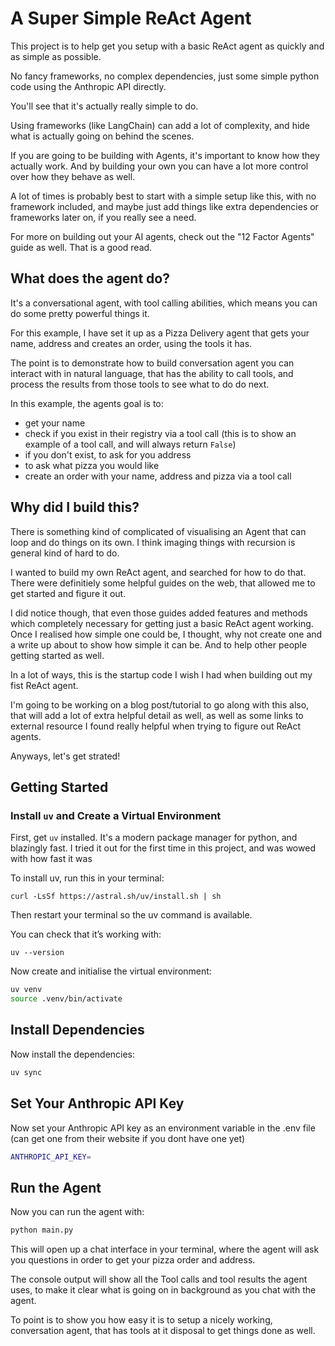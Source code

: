 # A Super Simple ReAct Agent

This project is to help get you setup with a basic ReAct agent as quickly and as simple as possible.

No fancy frameworks, no complex dependencies, just some simple python code using the Anthropic API directly.

You'll see that it's actually really simple to do.

Using frameworks (like LangChain) can add a lot of complexity, and hide what is actually going on behind the scenes.

If you are going to be building with Agents, it's important to know how they actually work. And by building your own
you can have a lot more control over how they behave as well.

A lot of times is probably best to start with a simple setup like this, with no framework included, and maybe just add
things like extra dependencies or frameworks later on, if you really see a need.

For more on building out your AI agents, check out the "12 Factor Agents" guide as well. That is a good read.

## What does the agent do?

It's a conversational agent, with tool calling abilities, which means you can do some pretty powerful things it.

For this example, I have set it up as a Pizza Delivery agent that gets your name, address and creates an order, using the
tools it has.

The point is to demonstrate how to build conversation agent you can interact with in natural language, that has the ability
to call tools, and process the results from those tools to see what to do do next.

In this example, the agents goal is to:
- get your name
- check if you exist in their registry via a tool call (this is to show an example of a tool call, and will always return `False`)
- if you don't exist, to ask for you address
- to ask what pizza you would like
- create an order with your name, address and pizza via a tool call

## Why did I build this?

There is something kind of complicated of visualising an Agent that can loop and do things on its own. I think imaging
things with recursion is general kind of hard to do.

I wanted to build my own ReAct agent, and searched for how to do that. There were definitiely some helpful guides on the
web, that allowed me to get started and figure it out.

I did notice though, that even those guides added features and methods which completely necessary for getting just a basic
ReAct agent working. Once I realised how simple one could be, I thought, why not create one and a write up about to show
how simple it can be. And to help other people getting started as well.

In a lot of ways, this is the startup code I wish I had when building out my fist ReAct agent.

I'm going to be working on a blog post/tutorial to go along with this also, that will add a lot of extra helpful detail as
well, as well as some links to external resource I found really helpful when trying to figure out ReAct agents.

Anyways, let's get strated!

## Getting Started

### Install `uv` and Create a Virtual Environment

First, get `uv` installed. It's a modern package manager for python, and blazingly fast. I tried it out for the first time
in this project, and was wowed with how fast it was

To install uv, run this in your terminal:

`curl -LsSf https://astral.sh/uv/install.sh | sh`

Then restart your terminal so the uv command is available.

You can check that it’s working with:

`uv --version`

Now create and initialise the virtual environment:

```bash
uv venv
source .venv/bin/activate
```

## Install Dependencies

Now install the dependencies:

```bash
uv sync
```

## Set Your Anthropic API Key

Now set your Anthropic API key as an environment variable in the .env file
(can get one from their website if you dont have one yet)

```bash
ANTHROPIC_API_KEY=
```

## Run the Agent
Now you can run the agent with:

```bash
python main.py
```

This will open up a chat interface in your terminal, where the agent will ask you questions in order to get your
pizza order and address.

The console output will show all the Tool calls and tool results the agent uses, to make it clear what is going on in
background as you chat with the agent.

To point is to show you how easy it is to setup a nicely working, conversation agent, that has tools at it disposal to
get things done as well.

